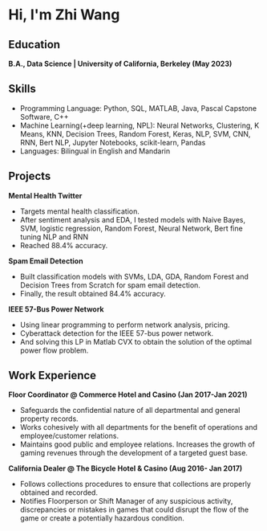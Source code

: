# Hi, I'm Zhi Wang

## Education
**B.A., Data Science | University of California, Berkeley (May 2023)**

## Skills
- Programming Language: Python, SQL, MATLAB, Java, Pascal Capstone Software, C++
- Machine Learning(+deep learning, NPL): Neural Networks, Clustering, K Means, KNN, Decision Trees, Random Forest, Keras, NLP, SVM, CNN, RNN, Bert NLP, Jupyter Notebooks, scikit-learn, Pandas
- Languages: Bilingual in English and Mandarin


## Projects
**Mental Health Twitter**
- Targets mental health classification.
- After sentiment analysis and EDA, I tested models with Naive Bayes, SVM, logistic regression, Random Forest, Neural Network, Bert fine tuning NLP and RNN
- Reached 88.4% accuracy.

**Spam Email Detection**
- Built classification models with SVMs, LDA, GDA, Random Forest and Decision Trees from Scratch for spam email detection.
- Finally, the result obtained 84.4% accuracy.

**IEEE 57-Bus Power Network**
- Using linear programming to perform network analysis, pricing.
- Cyberattack detection for the IEEE 57-bus power network.
- And solving this LP in Matlab CVX to obtain the solution of the optimal power flow problem.
  



## Work Experience 
**Floor Coordinator @ Commerce Hotel and Casino (Jan 2017-Jan 2021)**
- Safeguards the confidential nature of all departmental and general property records.
- Works cohesively with all departments for the benefit of operations and employee/customer relations.
- Maintains good public and employee relations. Increases the growth of gaming revenues through the development of a targeted guest base.

**California Dealer @ The Bicycle Hotel & Casino (Aug 2016- Jan 2017)**
- Follows collections procedures to ensure that collections are properly obtained and recorded.
- Notifies Floorperson or Shift Manager of any suspicious activity, discrepancies or mistakes in games that could disrupt the flow of the game or create a potentially hazardous condition.

